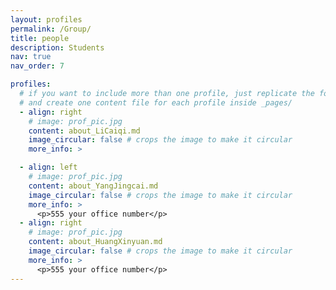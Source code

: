 ```yaml
---
layout: profiles
permalink: /Group/
title: people
description: Students
nav: true
nav_order: 7

profiles:
  # if you want to include more than one profile, just replicate the following block
  # and create one content file for each profile inside _pages/
  - align: right
    # image: prof_pic.jpg
    content: about_LiCaiqi.md
    image_circular: false # crops the image to make it circular
    more_info: >

  - align: left
    # image: prof_pic.jpg
    content: about_YangJingcai.md
    image_circular: false # crops the image to make it circular
    more_info: >
      <p>555 your office number</p>
  - align: right
    # image: prof_pic.jpg
    content: about_HuangXinyuan.md
    image_circular: false # crops the image to make it circular
    more_info: >
      <p>555 your office number</p>
---
```

